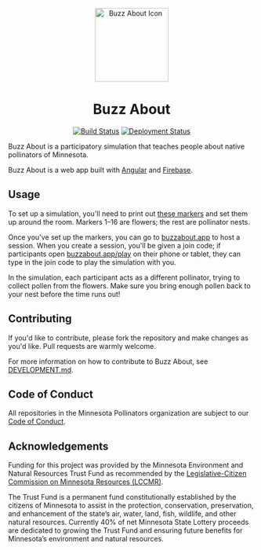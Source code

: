<div align="center">

<img alt="Buzz About Icon" src="https://raw.githubusercontent.com/mn-pollinators/buzz-about/master/src/assets/icons/icon-circle.svg?sanitize=true" width="150"/>

# Buzz About

[![Build Status][Angular Tests badge]][Angular Tests page]
[![Deployment Status][Deploy badge]][Deploy page]

</div align="center">


Buzz About is a participatory simulation that teaches people about native pollinators of Minnesota.

Buzz About is a web app built with [Angular][] and [Firebase][].

## Usage

<!-- These instructions are necessarily quite broad, but let me know if there's anything you think we should add! -->

To set up a simulation, you'll need to print out [these markers][AR Markers] and set them up around the room. Markers 1&ndash;16 are flowers; the rest are pollinator nests.

Once you've set up the markers, you can go to [buzzabout.app][] to host a session. When you create a session, you'll be given a join code; if participants open [buzzabout.app/play][] on their phone or tablet, they can type in the join code to play the simulation with you.

In the simulation, each participant acts as a different pollinator, trying to collect pollen from the flowers. Make sure you bring enough pollen back to your nest before the time runs out!

## Contributing

If you'd like to contribute, please fork the repository and make changes as you'd like. Pull requests are warmly welcome.

For more information on how to contribute to Buzz About, see [DEVELOPMENT.md][].

## Code of Conduct

All repositories in the Minnesota Pollinators organization are subject to our [Code of Conduct][].

## Acknowledgements

Funding for this project was provided by the Minnesota Environment and Natural Resources Trust Fund as recommended by the [Legislative-Citizen Commission on Minnesota Resources (LCCMR)][LCCMR].

The Trust Fund is a permanent fund constitutionally established by the citizens of Minnesota to assist in the protection, conservation, preservation, and enhancement of the state’s air, water, land, fish, wildlife, and other natural resources. Currently 40% of net Minnesota State Lottery proceeds are dedicated to growing the Trust Fund and ensuring future benefits for Minnesota’s environment and natural resources.


[Angular Tests badge]: ../../workflows/Angular%20Tests/badge.svg
[Angular Tests page]: ../../actions?query=workflow%3A"Angular+Tests"
[Deploy badge]: ../../workflows/Firebase%20Deploy/badge.svg
[Deploy page]: ../../actions?query=workflow%3A"Firebase+Deploy"
[Angular]: https://angular.io/
[Firebase]: https://firebase.google.com/
[AR Markers]: ./AR_Markers.pdf
[buzzabout.app]: html://buzzabout.app
[buzzabout.app/play]: html://buzzabout.app/play
[DEVELOPMENT.md]: ./DEVELOPMENT.md
[Code of Conduct]: https://github.com/mn-pollinators/code-of-conduct/blob/master/CODE_OF_CONDUCT.md
[LCCMR]: https://www.lccmr.leg.mn/

